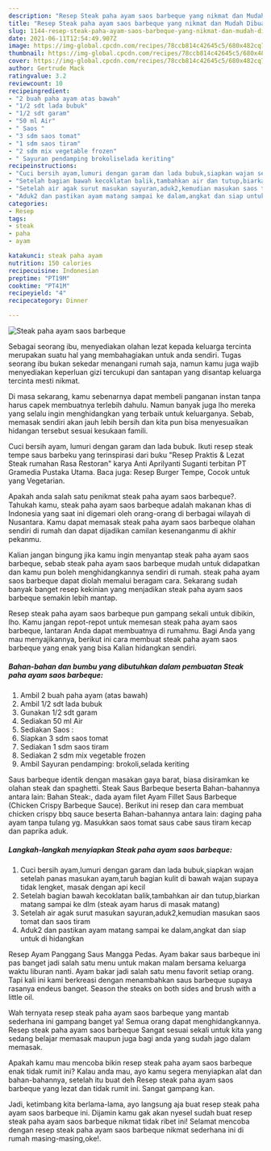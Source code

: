 ```yaml
---
description: "Resep Steak paha ayam saos barbeque yang nikmat dan Mudah Dibuat"
title: "Resep Steak paha ayam saos barbeque yang nikmat dan Mudah Dibuat"
slug: 1144-resep-steak-paha-ayam-saos-barbeque-yang-nikmat-dan-mudah-dibuat
date: 2021-06-11T12:54:49.907Z
image: https://img-global.cpcdn.com/recipes/78ccb814c42645c5/680x482cq70/steak-paha-ayam-saos-barbeque-foto-resep-utama.jpg
thumbnail: https://img-global.cpcdn.com/recipes/78ccb814c42645c5/680x482cq70/steak-paha-ayam-saos-barbeque-foto-resep-utama.jpg
cover: https://img-global.cpcdn.com/recipes/78ccb814c42645c5/680x482cq70/steak-paha-ayam-saos-barbeque-foto-resep-utama.jpg
author: Gertrude Mack
ratingvalue: 3.2
reviewcount: 10
recipeingredient:
- "2 buah paha ayam atas bawah"
- "1/2 sdt lada bubuk"
- "1/2 sdt garam"
- "50 ml Air"
- " Saos "
- "3 sdm saos tomat"
- "1 sdm saos tiram"
- "2 sdm mix vegetable frozen"
- " Sayuran pendamping brokoliselada keriting"
recipeinstructions:
- "Cuci bersih ayam,lumuri dengan garam dan lada bubuk,siapkan wajan setelah panas masukan ayam,taruh bagian kulit di bawah wajan supaya tidak lengket, masak dengan api kecil"
- "Setelah bagian bawah kecoklatan balik,tambahkan air dan tutup,biarkan matang sampai ke dlm (steak ayam harus di masak matang)"
- "Setelah air agak surut masukan sayuran,aduk2,kemudian masukan saos tomat dan saos tiram"
- "Aduk2 dan pastikan ayam matang sampai ke dalam,angkat dan siap untuk di hidangkan"
categories:
- Resep
tags:
- steak
- paha
- ayam

katakunci: steak paha ayam 
nutrition: 150 calories
recipecuisine: Indonesian
preptime: "PT19M"
cooktime: "PT41M"
recipeyield: "4"
recipecategory: Dinner

---
```



![Steak paha ayam saos barbeque](https://img-global.cpcdn.com/recipes/78ccb814c42645c5/680x482cq70/steak-paha-ayam-saos-barbeque-foto-resep-utama.jpg)

Sebagai seorang ibu, menyediakan olahan lezat kepada keluarga tercinta merupakan suatu hal yang membahagiakan untuk anda sendiri. Tugas seorang ibu bukan sekedar menangani rumah saja, namun kamu juga wajib menyediakan keperluan gizi tercukupi dan santapan yang disantap keluarga tercinta mesti nikmat.

Di masa  sekarang, kamu sebenarnya dapat membeli panganan instan tanpa harus capek membuatnya terlebih dahulu. Namun banyak juga lho mereka yang selalu ingin menghidangkan yang terbaik untuk keluarganya. Sebab, memasak sendiri akan jauh lebih bersih dan kita pun bisa menyesuaikan hidangan tersebut sesuai kesukaan famili. 

Cuci bersih ayam, lumuri dengan garam dan lada bubuk. Ikuti resep steak tempe saus barbeku yang terinspirasi dari buku &#34;Resep Praktis &amp; Lezat Steak rumahan Rasa Restoran&#34; karya Anti Aprilyanti Suganti terbitan PT Gramedia Pustaka Utama. Baca juga: Resep Burger Tempe, Cocok untuk yang Vegetarian.

Apakah anda salah satu penikmat steak paha ayam saos barbeque?. Tahukah kamu, steak paha ayam saos barbeque adalah makanan khas di Indonesia yang saat ini digemari oleh orang-orang di berbagai wilayah di Nusantara. Kamu dapat memasak steak paha ayam saos barbeque olahan sendiri di rumah dan dapat dijadikan camilan kesenanganmu di akhir pekanmu.

Kalian jangan bingung jika kamu ingin menyantap steak paha ayam saos barbeque, sebab steak paha ayam saos barbeque mudah untuk didapatkan dan kamu pun boleh menghidangkannya sendiri di rumah. steak paha ayam saos barbeque dapat diolah memalui beragam cara. Sekarang sudah banyak banget resep kekinian yang menjadikan steak paha ayam saos barbeque semakin lebih mantap.

Resep steak paha ayam saos barbeque pun gampang sekali untuk dibikin, lho. Kamu jangan repot-repot untuk memesan steak paha ayam saos barbeque, lantaran Anda dapat membuatnya di rumahmu. Bagi Anda yang mau menyajikannya, berikut ini cara membuat steak paha ayam saos barbeque yang enak yang bisa Kalian hidangkan sendiri.

<!--inarticleads1-->

##### Bahan-bahan dan bumbu yang dibutuhkan dalam pembuatan Steak paha ayam saos barbeque:

1. Ambil 2 buah paha ayam (atas bawah)
1. Ambil 1/2 sdt lada bubuk
1. Gunakan 1/2 sdt garam
1. Sediakan 50 ml Air
1. Sediakan  Saos :
1. Siapkan 3 sdm saos tomat
1. Sediakan 1 sdm saos tiram
1. Sediakan 2 sdm mix vegetable frozen
1. Ambil  Sayuran pendamping: brokoli,selada keriting


Saus barbeque identik dengan masakan gaya barat, biasa disiramkan ke olahan steak dan spaghetti. Steak Saus Barbeque beserta Bahan-bahannya antara lain: Bahan Steak:, dada ayam filet Ayam Fillet Saus Barbeque (Chicken Crispy Barbeque Sauce). Berikut ini resep dan cara membuat chicken crispy bbq sauce beserta Bahan-bahannya antara lain: daging paha ayam tanpa tulang yg. Masukkan saos tomat saus cabe saus tiram kecap dan paprika aduk. 

<!--inarticleads2-->

##### Langkah-langkah menyiapkan Steak paha ayam saos barbeque:

1. Cuci bersih ayam,lumuri dengan garam dan lada bubuk,siapkan wajan setelah panas masukan ayam,taruh bagian kulit di bawah wajan supaya tidak lengket, masak dengan api kecil
1. Setelah bagian bawah kecoklatan balik,tambahkan air dan tutup,biarkan matang sampai ke dlm (steak ayam harus di masak matang)
1. Setelah air agak surut masukan sayuran,aduk2,kemudian masukan saos tomat dan saos tiram
1. Aduk2 dan pastikan ayam matang sampai ke dalam,angkat dan siap untuk di hidangkan


Resep Ayam Panggang Saus Mangga Pedas. Ayam bakar saus barbeque ini pas banget jadi salah satu menu untuk makan malam bersama keluarga waktu liburan nanti. Ayam bakar jadi salah satu menu favorit setiap orang. Tapi kali ini kami berkreasi dengan menambahkan saus barbeque supaya rasanya endeus banget. Season the steaks on both sides and brush with a little oil. 

Wah ternyata resep steak paha ayam saos barbeque yang mantab sederhana ini gampang banget ya! Semua orang dapat menghidangkannya. Resep steak paha ayam saos barbeque Sangat sesuai sekali untuk kita yang sedang belajar memasak maupun juga bagi anda yang sudah jago dalam memasak.

Apakah kamu mau mencoba bikin resep steak paha ayam saos barbeque enak tidak rumit ini? Kalau anda mau, ayo kamu segera menyiapkan alat dan bahan-bahannya, setelah itu buat deh Resep steak paha ayam saos barbeque yang lezat dan tidak rumit ini. Sangat gampang kan. 

Jadi, ketimbang kita berlama-lama, ayo langsung aja buat resep steak paha ayam saos barbeque ini. Dijamin kamu gak akan nyesel sudah buat resep steak paha ayam saos barbeque nikmat tidak ribet ini! Selamat mencoba dengan resep steak paha ayam saos barbeque nikmat sederhana ini di rumah masing-masing,oke!.

